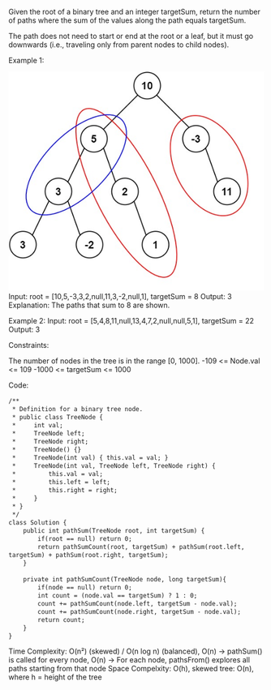 Given the root of a binary tree and an integer targetSum, return the number of paths where the sum of the values along the path equals targetSum.

The path does not need to start or end at the root or a leaf, but it must go downwards (i.e., traveling only from parent nodes to child nodes).

Example 1:

![path sum](Images/pathsum3.jpg)
Input: root = [10,5,-3,3,2,null,11,3,-2,null,1], targetSum = 8
Output: 3
Explanation: The paths that sum to 8 are shown.

Example 2:
Input: root = [5,4,8,11,null,13,4,7,2,null,null,5,1], targetSum = 22
Output: 3

Constraints:

The number of nodes in the tree is in the range [0, 1000].
-109 <= Node.val <= 109
-1000 <= targetSum <= 1000

Code:

```
/**
 * Definition for a binary tree node.
 * public class TreeNode {
 *     int val;
 *     TreeNode left;
 *     TreeNode right;
 *     TreeNode() {}
 *     TreeNode(int val) { this.val = val; }
 *     TreeNode(int val, TreeNode left, TreeNode right) {
 *         this.val = val;
 *         this.left = left;
 *         this.right = right;
 *     }
 * }
 */
class Solution {
    public int pathSum(TreeNode root, int targetSum) {
        if(root == null) return 0;
        return pathSumCount(root, targetSum) + pathSum(root.left, targetSum) + pathSum(root.right, targetSum);
    }

    private int pathSumCount(TreeNode node, long targetSum){
        if(node == null) return 0;
        int count = (node.val == targetSum) ? 1 : 0;
        count += pathSumCount(node.left, targetSum - node.val);
        count += pathSumCount(node.right, targetSum - node.val);
        return count;
    }
}
```

Time Complexity: O(n²) (skewed) / O(n log n) (balanced), O(n) -> pathSum() is called for every node, O(n) -> For each node, pathsFrom() explores all paths starting from that node
Space Compelxity: O(h), skewed tree: O(n), where h = height of the tree
